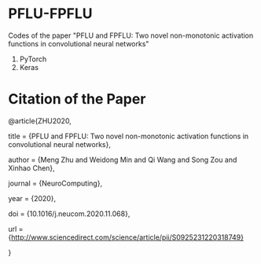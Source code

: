 # PFLU-FPFLU
Codes of the paper "PFLU and FPFLU: Two novel non-monotonic activation functions in convolutional neural networks"
1. PyTorch
2. Keras

# Citation of the Paper
@article{ZHU2020,

title = {PFLU and FPFLU: Two novel non-monotonic activation functions in convolutional neural networks},

author = {Meng Zhu and Weidong Min and Qi Wang and Song Zou and Xinhao Chen}, 

journal = {NeuroComputing},

year = {2020},

doi = {10.1016/j.neucom.2020.11.068},

url = {http://www.sciencedirect.com/science/article/pii/S0925231220318749}

}
